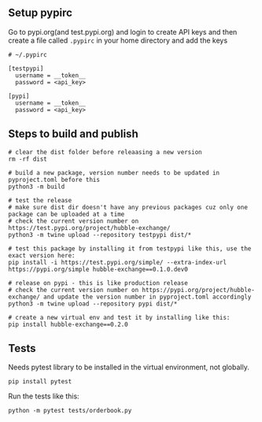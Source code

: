 ## Setup pypirc

Go to pypi.org(and test.pypi.org) and login to create API keys and then create a file called `.pypirc` in your home directory and add the keys

```
# ~/.pypirc

[testpypi]
  username = __token__
  password = <api_key>

[pypi]
  username = __token__
  password = <api_key>
```

## Steps to build and publish

```shell
# clear the dist folder before releaasing a new version
rm -rf dist

# build a new package, version number needs to be updated in pyproject.toml before this
python3 -m build

# test the release
# make sure dist dir doesn't have any previous packages cuz only one package can be uploaded at a time
# check the current version number on https://test.pypi.org/project/hubble-exchange/
python3 -m twine upload --repository testpypi dist/*

# test this package by installing it from testpypi like this, use the exact version here:
pip install -i https://test.pypi.org/simple/ --extra-index-url https://pypi.org/simple hubble-exchange==0.1.0.dev0

# release on pypi - this is like production release
# check the current version number on https://pypi.org/project/hubble-exchange/ and update the version number in pyproject.toml accordingly
python3 -m twine upload --repository pypi dist/*

# create a new virtual env and test it by installing like this:
pip install hubble-exchange==0.2.0
```

## Tests

Needs pytest library to be installed in the virtual environment, not globally.
```shell
pip install pytest
```

Run the tests like this:
```shell
python -m pytest tests/orderbook.py
```

